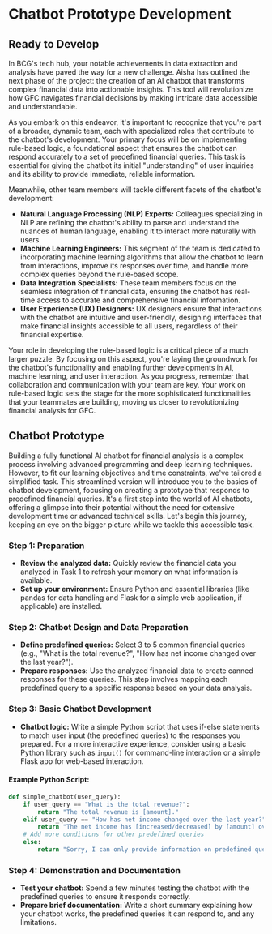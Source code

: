 # Chatbot Prototype Development

## Ready to Develop
In BCG's tech hub, your notable achievements in data extraction and analysis have paved the way for a new challenge. Aisha has outlined the next phase of the project: the creation of an AI chatbot that transforms complex financial data into actionable insights. This tool will revolutionize how GFC navigates financial decisions by making intricate data accessible and understandable.

As you embark on this endeavor, it's important to recognize that you're part of a broader, dynamic team, each with specialized roles that contribute to the chatbot's development. Your primary focus will be on implementing rule-based logic, a foundational aspect that ensures the chatbot can respond accurately to a set of predefined financial queries. This task is essential for giving the chatbot its initial "understanding" of user inquiries and its ability to provide immediate, reliable information.

Meanwhile, other team members will tackle different facets of the chatbot's development:
- **Natural Language Processing (NLP) Experts:** Colleagues specializing in NLP are refining the chatbot's ability to parse and understand the nuances of human language, enabling it to interact more naturally with users.
- **Machine Learning Engineers:** This segment of the team is dedicated to incorporating machine learning algorithms that allow the chatbot to learn from interactions, improve its responses over time, and handle more complex queries beyond the rule-based scope.
- **Data Integration Specialists:** These team members focus on the seamless integration of financial data, ensuring the chatbot has real-time access to accurate and comprehensive financial information.
- **User Experience (UX) Designers:** UX designers ensure that interactions with the chatbot are intuitive and user-friendly, designing interfaces that make financial insights accessible to all users, regardless of their financial expertise.

Your role in developing the rule-based logic is a critical piece of a much larger puzzle. By focusing on this aspect, you're laying the groundwork for the chatbot's functionality and enabling further developments in AI, machine learning, and user interaction. As you progress, remember that collaboration and communication with your team are key. Your work on rule-based logic sets the stage for the more sophisticated functionalities that your teammates are building, moving us closer to revolutionizing financial analysis for GFC.

## Chatbot Prototype
Building a fully functional AI chatbot for financial analysis is a complex process involving advanced programming and deep learning techniques. However, to fit our learning objectives and time constraints, we've tailored a simplified task. This streamlined version will introduce you to the basics of chatbot development, focusing on creating a prototype that responds to predefined financial queries. It's a first step into the world of AI chatbots, offering a glimpse into their potential without the need for extensive development time or advanced technical skills. Let's begin this journey, keeping an eye on the bigger picture while we tackle this accessible task.

### Step 1: Preparation
- **Review the analyzed data:** Quickly review the financial data you analyzed in Task 1 to refresh your memory on what information is available.
- **Set up your environment:** Ensure Python and essential libraries (like pandas for data handling and Flask for a simple web application, if applicable) are installed.

### Step 2: Chatbot Design and Data Preparation
- **Define predefined queries:** Select 3 to 5 common financial queries (e.g., "What is the total revenue?", "How has net income changed over the last year?").
- **Prepare responses:** Use the analyzed financial data to create canned responses for these queries. This step involves mapping each predefined query to a specific response based on your data analysis.

### Step 3: Basic Chatbot Development
- **Chatbot logic:** Write a simple Python script that uses if-else statements to match user input (the predefined queries) to the responses you prepared. For a more interactive experience, consider using a basic Python library such as `input()` for command-line interaction or a simple Flask app for web-based interaction.

#### Example Python Script:
```python
def simple_chatbot(user_query):
    if user_query == "What is the total revenue?":
        return "The total revenue is [amount]."
    elif user_query == "How has net income changed over the last year?":
        return "The net income has [increased/decreased] by [amount] over the last year."
    # Add more conditions for other predefined queries
    else:
        return "Sorry, I can only provide information on predefined queries."
```

### Step 4: Demonstration and Documentation
- **Test your chatbot:** Spend a few minutes testing the chatbot with the predefined queries to ensure it responds correctly.
- **Prepare brief documentation:** Write a short summary explaining how your chatbot works, the predefined queries it can respond to, and any limitations.

